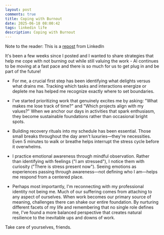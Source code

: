 ```yaml
---
layout: post
comments: true
title: Coping with Burnout
date: 2025-06-18 08:00:42
tags: linkedin life
description: Coping with Burnout
---
```


Note to the reader: This is a [repost](https://www.linkedin.com/posts/yewjinlim_its-been-a-few-weeks-since-i-posted-and-activity-7329206012123455489-AyGn?utm_source=share&utm_medium=member_desktop&rcm=ACoAAAD4xmMBhqAf0RkmEot2NJkJA3gvq31H7Os) from LinkedIn

It's been a few weeks since I posted and I wanted to share strategies that help me cope with not burning out while still valuing the work - AI continues to be moving at a fast pace and there is so much for us to get plug in and be part of the future!

- For me, a crucial first step has been identifying what delights versus what drains me. Tracking which tasks and interactions energize or deplete me has helped me recognize exactly where to set boundaries.

- I've started prioritizing work that genuinely excites me by asking: "What makes me lose track of time?" and "Which projects align with my values?" When we anchor our days in activities that spark enthusiasm, they become sustainable foundations rather than occasional bright spots.

- Building recovery rituals into my schedule has been essential. Those small breaks throughout the day aren't luxuries—they're necessities. Even 5 minutes to walk or breathe helps interrupt the stress cycle before it overwhelms.

- I practice emotional awareness through mindful observation. Rather than identifying with feelings ("I am stressed"), I notice them with curiosity ("There is stress present now"). Seeing emotions as experiences passing through awareness—not defining who I am—helps me respond from a centered place.

- Perhaps most importantly, I'm reconnecting with my professional identity not being me. Much of our suffering comes from attaching to any aspect of ourselves. When work becomes our primary source of meaning, challenges there can shake our entire foundation. By nurturing different facets of my life and remembering that no single role defines me, I've found a more balanced perspective that creates natural resilience to the inevitable ups and downs of work.

Take care of yourselves, friends.
